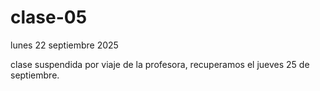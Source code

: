 # clase-05

lunes 22 septiembre 2025

clase suspendida por viaje de la profesora, recuperamos el jueves 25 de septiembre.
